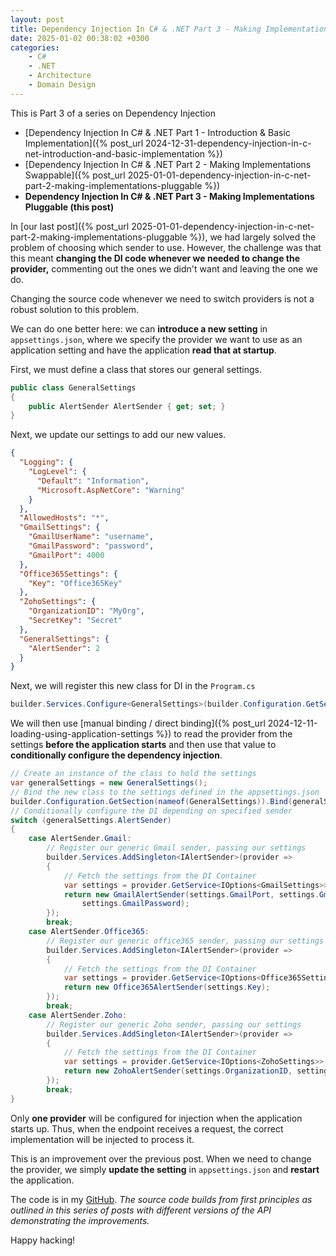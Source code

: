 ```yaml
---
layout: post
title: Dependency Injection In C# & .NET Part 3 - Making Implementations Pluggable
date: 2025-01-02 00:38:02 +0300
categories:
    - C#
    - .NET
    - Architecture
    - Domain Design
---
```


This is Part 3 of a series on Dependency Injection

- [Dependency Injection In C# & .NET Part 1 - Introduction & Basic Implementation]({% post_url 2024-12-31-dependency-injection-in-c-net-introduction-and-basic-implementation %})
- [Dependency Injection In C# & .NET Part 2 - Making Implementations Swappable]({% post_url 2025-01-01-dependency-injection-in-c-net-part-2-making-implementations-pluggable %})
- **Dependency Injection In C# & .NET Part 3 - Making Implementations Pluggable (this post)**

In [our last post]({% post_url 2025-01-01-dependency-injection-in-c-net-part-2-making-implementations-pluggable %}), we had largely solved the problem of choosing which sender to use. However, the challenge was that this meant **changing the DI code whenever we needed to change the provider,** commenting out the ones we didn't want and leaving the one we do.

Changing the source code whenever we need to switch providers is not a robust solution to this problem.

We can do one better here: we can **introduce a new setting** in `appsettings.json`, where we specify the provider we want to use as an application setting and have the application **read that at startup**.

First, we must define a class that stores our general settings.

```c#
public class GeneralSettings
{
    public AlertSender AlertSender { get; set; }
}
```

Next, we update our settings to add our new values.

```json
{
  "Logging": {
    "LogLevel": {
      "Default": "Information",
      "Microsoft.AspNetCore": "Warning"
    }
  },
  "AllowedHosts": "*",
  "GmailSettings": {
    "GmailUserName": "username",
    "GmailPassword": "password",
    "GmailPort": 4000
  },
  "Office365Settings": {
    "Key": "Office365Key"
  },
  "ZohoSettings": {
    "OrganizationID": "MyOrg",
    "SecretKey": "Secret"
  },
  "GeneralSettings": {
    "AlertSender": 2
  }
}
```

Next, we will register this new class for DI in the `Program.cs`

```c#
builder.Services.Configure<GeneralSettings>(builder.Configuration.GetSection(nameof(GeneralSettings)));
```

We will then use [manual binding / direct binding]({% post_url 2024-12-11-loading-using-application-settings %}) to read the provider from the settings **before the application starts** and then use that value to **conditionally configure the dependency injection**.

```c#
// Create an instance of the class to hold the settings
var generalSettings = new GeneralSettings();
// Bind the new class to the settings defined in the appsettings.json
builder.Configuration.GetSection(nameof(GeneralSettings)).Bind(generalSettings);
// Conditionally configure the DI depending on specified sender
switch (generalSettings.AlertSender)
{
    case AlertSender.Gmail:
        // Register our generic Gmail sender, passing our settings
        builder.Services.AddSingleton<IAlertSender>(provider =>
        {
            // Fetch the settings from the DI Container
            var settings = provider.GetService<IOptions<GmailSettings>>()!.Value;
            return new GmailAlertSender(settings.GmailPort, settings.GmailUserName,
                settings.GmailPassword);
        });
        break;
    case AlertSender.Office365:
        // Register our generic office365 sender, passing our settings
        builder.Services.AddSingleton<IAlertSender>(provider =>
        {
            // Fetch the settings from the DI Container
            var settings = provider.GetService<IOptions<Office365Settings>>()!.Value;
            return new Office365AlertSender(settings.Key);
        });
        break;
    case AlertSender.Zoho:
        // Register our generic Zoho sender, passing our settings
        builder.Services.AddSingleton<IAlertSender>(provider =>
        {
            // Fetch the settings from the DI Container
            var settings = provider.GetService<IOptions<ZohoSettings>>()!.Value;
            return new ZohoAlertSender(settings.OrganizationID, settings.SecretKey);
        });
        break;
}
```

Only **one provider** will be configured for injection when the application starts up. Thus, when the endpoint receives a request, the correct implementation will be injected to process it.

This is an improvement over the previous post. When we need to change the provider, we simply **update the setting** in `appsettings.json` and **restart** the application.



The code is in my [GitHub](https://github.com/conradakunga/BlogCode/tree/master/Mailer). *The source code builds from first principles as outlined in this series of posts with different versions of the API demonstrating the improvements.*

Happy hacking!
